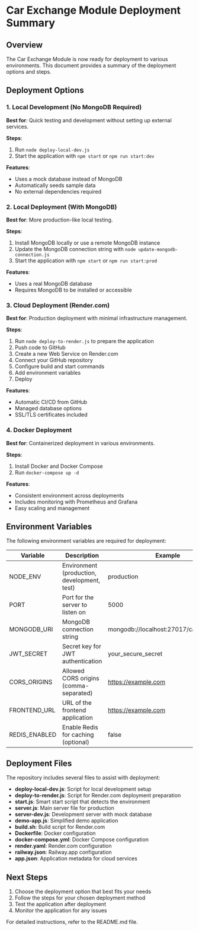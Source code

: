 # Car Exchange Module Deployment Summary

## Overview

The Car Exchange Module is now ready for deployment to various environments. This document provides a summary of the deployment options and steps.

## Deployment Options

### 1. Local Development (No MongoDB Required)

**Best for**: Quick testing and development without setting up external services.

**Steps**:
1. Run `node deploy-local-dev.js`
2. Start the application with `npm start` or `npm run start:dev`

**Features**:
- Uses a mock database instead of MongoDB
- Automatically seeds sample data
- No external dependencies required

### 2. Local Deployment (With MongoDB)

**Best for**: More production-like local testing.

**Steps**:
1. Install MongoDB locally or use a remote MongoDB instance
2. Update the MongoDB connection string with `node update-mongodb-connection.js`
3. Start the application with `npm start` or `npm run start:prod`

**Features**:
- Uses a real MongoDB database
- Requires MongoDB to be installed or accessible

### 3. Cloud Deployment (Render.com)

**Best for**: Production deployment with minimal infrastructure management.

**Steps**:
1. Run `node deploy-to-render.js` to prepare the application
2. Push code to GitHub
3. Create a new Web Service on Render.com
4. Connect your GitHub repository
5. Configure build and start commands
6. Add environment variables
7. Deploy

**Features**:
- Automatic CI/CD from GitHub
- Managed database options
- SSL/TLS certificates included

### 4. Docker Deployment

**Best for**: Containerized deployment in various environments.

**Steps**:
1. Install Docker and Docker Compose
2. Run `docker-compose up -d`

**Features**:
- Consistent environment across deployments
- Includes monitoring with Prometheus and Grafana
- Easy scaling and management

## Environment Variables

The following environment variables are required for deployment:

| Variable | Description | Example |
|----------|-------------|---------|
| NODE_ENV | Environment (production, development, test) | production |
| PORT | Port for the server to listen on | 5000 |
| MONGODB_URI | MongoDB connection string | mongodb://localhost:27017/car_exchange |
| JWT_SECRET | Secret key for JWT authentication | your_secure_secret |
| CORS_ORIGINS | Allowed CORS origins (comma-separated) | https://example.com |
| FRONTEND_URL | URL of the frontend application | https://example.com |
| REDIS_ENABLED | Enable Redis for caching (optional) | false |

## Deployment Files

The repository includes several files to assist with deployment:

- **deploy-local-dev.js**: Script for local development setup
- **deploy-to-render.js**: Script for Render.com deployment preparation
- **start.js**: Smart start script that detects the environment
- **server.js**: Main server file for production
- **server-dev.js**: Development server with mock database
- **demo-app.js**: Simplified demo application
- **build.sh**: Build script for Render.com
- **Dockerfile**: Docker configuration
- **docker-compose.yml**: Docker Compose configuration
- **render.yaml**: Render.com configuration
- **railway.json**: Railway.app configuration
- **app.json**: Application metadata for cloud services

## Next Steps

1. Choose the deployment option that best fits your needs
2. Follow the steps for your chosen deployment method
3. Test the application after deployment
4. Monitor the application for any issues

For detailed instructions, refer to the README.md file.

